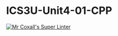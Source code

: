 # ICS3U-Unit4-01-CPP

[![Mr Coxall's Super Linter](https://github.com/maliksalem1/ICS3U-Unit4-01-CPP/workflows/Mr%20Coxall's%20Super%20Linter/badge.svg)](https://github.com/maliksalem1/ICS3U-Unit4-01-CPP/actions/)
